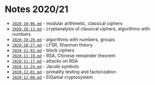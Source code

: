 # Notes 2020/21

* [`2020-10-06.md`](2020-10-06.md) - modular arithmetic, classical ciphers
* [`2020-10-13.md`](2020-10-13.md) - cryptanalysis of classical ciphers, algorithms with numbers
* [`2020-10-20.md`](2020-10-20.md) - algorithms with numbers, groups
* [`2020-10-27.md`](2020-10-27.md) - LFSR, Shannon theory
* [`2020-11-03.md`](2020-11-03.md) - block ciphers
* [`2020-11-10.md`](2020-11-10.md) - RSA, Chinese remainder theorem
* [`2020-11-17.md`](2020-11-17.md) - attacks on RSA
* [`2020-11-24.md`](2020-11-24.md) - Jacobi symbols
* [`2020-12-01.md`](2020-12-01.md) - primality testing and factorization
* [`2020-12-08.md`](2020-12-08.md) - ElGamal cryptosystem
